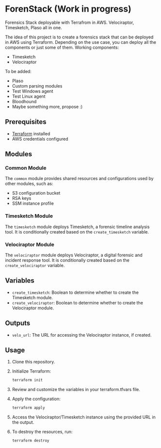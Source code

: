 # ForenStack (Work in progress)
Forensics Stack deployable with Terrafrom in AWS. 
Velociraptor, Timesketch, Plaso all in one.

The idea of this project is to create a forensics stack that can be deployed in AWS using Terraform.
Depending on the use case, you can deploy all the components or just some of them.
Working components:
- Timesketch
- Velociraptor

To be added:
- Plaso
- Custom parsing modules
- Test Windows agent
- Test Linux agent
- Bloodhound
- Maybe something more, propose :)

## Prerequisites

- [Terraform](https://www.terraform.io/downloads.html) installed
- AWS credentials configured

## Modules

### Common Module
The `common` module provides shared resources and configurations used by other modules, such as:
- S3 configuration bucket
- RSA keys
- SSM instance profile

### Timesketch Module
The `timesketch` module deploys Timesketch, a forensic timeline analysis tool. It is conditionally created based on the `create_timesketch` variable.

### Velociraptor Module
The `velociraptor` module deploys Velociraptor, a digital forensic and incident response tool. It is conditionally created based on the `create_velociraptor` variable.

## Variables

- `create_timesketch`: Boolean to determine whether to create the Timesketch module.
- `create_velociraptor`: Boolean to determine whether to create the Velociraptor module.

## Outputs

- `velo_url`: The URL for accessing the Velociraptor instance, if created.

## Usage

1. Clone this repository.
2. Initialize Terraform:
   ```bash
   terraform init
    ```
3. Review and customize the variables in your terraform.tfvars file.
4. Apply the configuration:
    ```bash
    terraform apply
    ```
5. Access the Velociraptor/Timesketch instance using the provided URL in the output.

6. To destroy the resources, run:
    ```bash
    terraform destroy
    ```